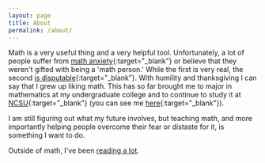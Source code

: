 ```yaml
---
layout: page
title: About
permalink: /about/
---
```



Math is a very useful thing and a very helpful tool.
Unfortunately, a lot of people suffer from 
[math anxiety](https://en.wikipedia.org/wiki/Mathematical_anxiety){:target="_blank"}
or believe that they weren't gifted with being a 'math person.'
While the first is very real, the second
[is disputable](https://www.nytimes.com/2017/05/15/well/family/trying-to-add-up-girls-and-math.html){:target="_blank"}.
With humility and thanksgiving I can say that I grew up liking math.
This has so far brought me to major in mathematics at my undergraduate college and to continue to study it at 
[NCSU](https://math.sciences.ncsu.edu){:target="_blank"}
(you can see me [here](https://math.sciences.ncsu.edu/people/wlnelson/){:target="_blank"}).

I am still figuring out what my future involves, but teaching math, and more importantly helping people overcome their fear or distaste for it, is something I want to do.


Outside of math, I've been [reading a lot](/reading/).

